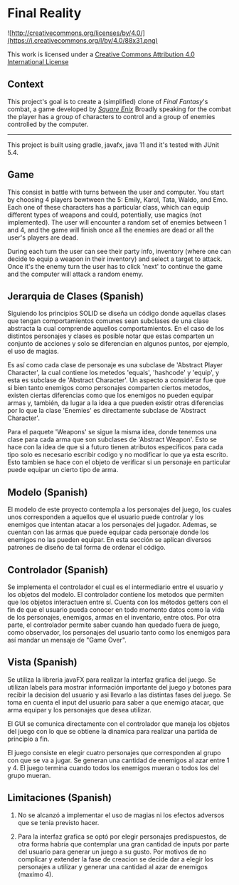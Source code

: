 Final Reality
=============

![http://creativecommons.org/licenses/by/4.0/](https://i.creativecommons.org/l/by/4.0/88x31.png)

This work is licensed under a 
[Creative Commons Attribution 4.0 International License](http://creativecommons.org/licenses/by/4.0/)

Context
-------

This project's goal is to create a (simplified) clone of _Final Fantasy_'s combat, a game developed
by [_Square Enix_](https://www.square-enix.com)
Broadly speaking for the combat the player has a group of characters to control and a group of 
enemies controlled by the computer.

---

This project is built using gradle, javafx,  java 11 and it's tested with JUnit 5.4.

Game
---

This consist in battle with turns between the user and computer. You start by choosing 4 players bewtween the 5:
Emily, Karol, Tata, Waldo, and Emo. Each one of these characters has a particular class, which can equip different
types of weapons and could, potentially, use magics (not implemented). The user will encounter a random set of
enemies between 1 and 4, and the game will finish once all the enemies are dead or all the user's players are dead.

During each turn the user can see their party info, inventory (where one can decide to equip a weapon in their inventory)
and select a target to attack. Once it's the enemy turn the user has to click 'next' to continue the game and the
computer will attack a random enemy.


Jerarquia de Clases (Spanish)
---

Siguiendo los principios SOLID se diseña un código donde aquellas clases que tengan comportamientos comunes
sean subclases de una clase abstracta la cual comprende aquellos comportamientos. En el caso de los distintos
personajes y clases es posible notar que estas comparten un conjunto de acciones y solo se diferencian en
algunos puntos, por ejemplo, el uso de magias.

Es así como cada clase de personaje es una subclase de 'Abstract Player Character', la cual contiene los metedos 'equals',
'hashcode' y 'equip', y esta es subclase de 'Abstract Character'. Un aspecto a considerar fue que si bien tanto enemigos como
personajes comparten ciertos metodos, existen ciertas diferencias como que los enemigos no pueden equipar armas y, también, da
lugar a la idea a que pueden existir otras diferencias por lo que la clase 'Enemies' es directamente subclase de
'Abstract Character'.

Para el paquete 'Weapons' se sigue la misma idea, donde tenemos una clase para cada arma que son subclases de 'Abstract Weapon'.
Esto se hace con la idea de que si a futuro tienen atributos especificos para cada tipo solo es necesario escribir
codigo y no modificar lo que ya esta escrito. Esto tambien se hace con el objeto de verificar si un personaje
en particular puede equipar un cierto tipo de arma.

Modelo (Spanish)
---

El modelo de este proyecto contempla a los personajes del juego, los cuales unos corresponden a aquellos que el usuario puede
controlar y los enemigos que intentan atacar a los personajes del jugador. Ademas, se cuentan con las armas que puede equipar cada
personaje donde los enemigos no las pueden equipar. En esta sección se aplican diversos patrones de diseño de tal forma de ordenar
el código.


Controlador (Spanish)
---

Se implementa el controlador el cual es el intermediario entre el usuario y los objetos del modelo. El controlador
contiene los metodos que permiten que los objetos interactuen entre sí. Cuenta con los métodos getters con el fin de que el usuario
pueda conocer en todo momento datos como la vida de los personajes, enemigos, armas en el inventario, entre otos. Por otra parte,
el controlador permite saber cuando han quedado fuera de juego, como observador, los personajes del usuario tanto como los enemigos para así mandar un
mensaje de "Game Over".


Vista (Spanish)
---


Se utiliza la libreria javaFX para realizar la interfaz grafica del juego. Se utilizan labels para mostrar información
importante del juego y botones para recibir la decision del usuario y asi llevarlo a las distintas fases del juego.
Se toma en cuenta el input del usuario para saber a que enemigo atacar, que arma equipar y los personajes que desea utilizar.

El GUI se comunica directamente con el controlador que maneja los objetos del juego con lo que se obtiene la dinamica para
realizar una partida de principio a fin.

El juego consiste en elegir cuatro personajes que corresponden al grupo con que se va a jugar. Se generan una cantidad de enemigos
al azar entre 1 y 4. El juego termina cuando todos los enemigos mueran o todos los del grupo mueran.


Limitaciones (Spanish)
---


1. No se alcanzó a implementar el uso de magias ni los efectos adversos que se tenia previsto hacer.

2. Para la interfaz grafica se optó por elegir personajes predispuestos, de otra forma habría que contemplar una gran cantidad de inputs por parte del usuario
para generar un juego a su gusto. Por motivos de no complicar y extender la fase de creacion se decide dar a elegir los personajes a utilizar y generar una cantidad
al azar de enemigos (maximo 4).
